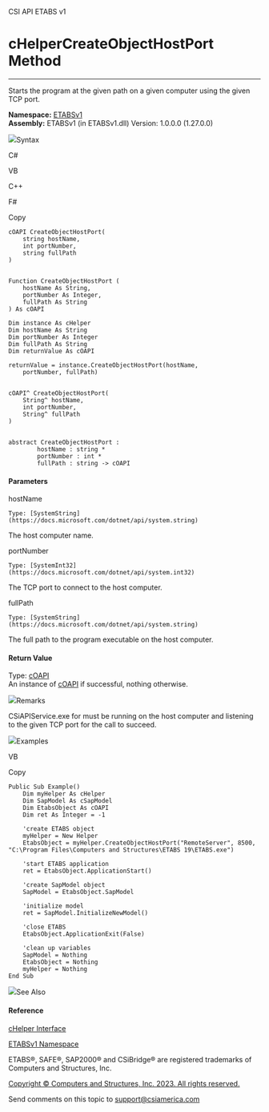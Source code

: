 ﻿

CSI API ETABS v1

# cHelperCreateObjectHostPort Method  
  
---  
  
Starts the program at the given path on a given computer using the given TCP
port.

**Namespace:** [ETABSv1](2780f1b8-2033-5289-2298-1cdb2a7508d9.htm)  
**Assembly:** ETABSv1 (in ETABSv1.dll) Version: 1.0.0.0 (1.27.0.0)

![](../icons/SectionExpanded.png)Syntax

C#

VB

C++

F#

Copy

    
    
    cOAPI CreateObjectHostPort(
    	string hostName,
    	int portNumber,
    	string fullPath
    )
    
    
    Function CreateObjectHostPort ( 
    	hostName As String,
    	portNumber As Integer,
    	fullPath As String
    ) As cOAPI
    
    Dim instance As cHelper
    Dim hostName As String
    Dim portNumber As Integer
    Dim fullPath As String
    Dim returnValue As cOAPI
    
    returnValue = instance.CreateObjectHostPort(hostName, 
    	portNumber, fullPath)
    
    
    cOAPI^ CreateObjectHostPort(
    	String^ hostName, 
    	int portNumber, 
    	String^ fullPath
    )
    
    
    abstract CreateObjectHostPort : 
            hostName : string * 
            portNumber : int * 
            fullPath : string -> cOAPI 
    

#### Parameters

hostName

    Type: [SystemString](https://docs.microsoft.com/dotnet/api/system.string)  
The host computer name.

portNumber

    Type: [SystemInt32](https://docs.microsoft.com/dotnet/api/system.int32)  
The TCP port to connect to the host computer.

fullPath

    Type: [SystemString](https://docs.microsoft.com/dotnet/api/system.string)  
The full path to the program executable on the host computer.

#### Return Value

Type: [cOAPI](85e13e9c-4b05-a5ed-4bfe-08903fdb79e1.htm)  
An instance of [cOAPI](85e13e9c-4b05-a5ed-4bfe-08903fdb79e1.htm) if
successful, nothing otherwise.

![](../icons/SectionExpanded.png)Remarks

CSiAPIService.exe for must be running on the host computer and listening to
the given TCP port for the call to succeed.

![](../icons/SectionExpanded.png)Examples

VB

Copy

    
    
    Public Sub Example()
        Dim myHelper As cHelper
        Dim SapModel As cSapModel
        Dim EtabsObject As cOAPI
        Dim ret As Integer = -1
    
        'create ETABS object
        myHelper = New Helper
        EtabsObject = myHelper.CreateObjectHostPort("RemoteServer", 8500, "C:\Program Files\Computers and Structures\ETABS 19\ETABS.exe")
    
        'start ETABS application
        ret = EtabsObject.ApplicationStart()
    
        'create SapModel object
        SapModel = EtabsObject.SapModel
    
        'initialize model
        ret = SapModel.InitializeNewModel()
    
        'close ETABS
        EtabsObject.ApplicationExit(False)
    
        'clean up variables
        SapModel = Nothing
        EtabsObject = Nothing
        myHelper = Nothing
    End Sub

![](../icons/SectionExpanded.png)See Also

#### Reference

[cHelper Interface](26c23d4c-221d-7bb7-4ae5-e9d97657cdcf.htm)

[ETABSv1 Namespace](2780f1b8-2033-5289-2298-1cdb2a7508d9.htm)

ETABS®, SAFE®, SAP2000® and CSiBridge® are registered trademarks of Computers
and Structures, Inc.  

[Copyright © Computers and Structures, Inc. 2023. All rights
reserved.](http://www.csiamerica.com)

Send comments on this topic to
[support@csiamerica.com](mailto:support%40csiamerica.com?Subject=CSI%20API%20ETABS%20v1)

